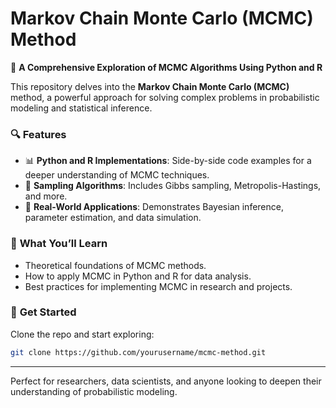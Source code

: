 # Markov Chain Monte Carlo (MCMC) Method  

🚀 **A Comprehensive Exploration of MCMC Algorithms Using Python and R**  

This repository delves into the **Markov Chain Monte Carlo (MCMC)** method, a powerful approach for solving complex problems in probabilistic modeling and statistical inference.  

### 🔍 **Features**  
- 📊 **Python and R Implementations**: Side-by-side code examples for a deeper understanding of MCMC techniques.  
- 🔄 **Sampling Algorithms**: Includes Gibbs sampling, Metropolis-Hastings, and more.  
- 🧠 **Real-World Applications**: Demonstrates Bayesian inference, parameter estimation, and data simulation.  

### 🎯 **What You’ll Learn**  
- Theoretical foundations of MCMC methods.  
- How to apply MCMC in Python and R for data analysis.  
- Best practices for implementing MCMC in research and projects.  

### 🚀 **Get Started**  
Clone the repo and start exploring:  
```bash
git clone https://github.com/yourusername/mcmc-method.git
```

---

Perfect for researchers, data scientists, and anyone looking to deepen their understanding of probabilistic modeling.  
